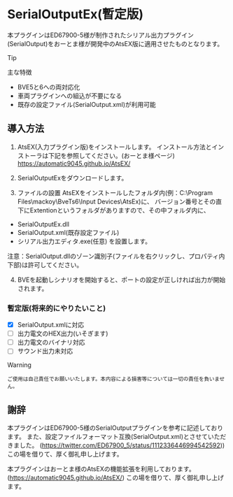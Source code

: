 # SerialOutputEx(暫定版)
本プラグインはED67900-5様が制作されたシリアル出力プラグイン(SerialOutput)をおーとま様が開発中のAtsEX版に適用させたものとなります。
> [!TIP]
> 主な特徴
- BVE5と6への両対応化
- 車両プラグインへの組込が不要になる
- 既存の設定ファイル(SerialOutput.xml)が利用可能

## 導入方法
1. AtsEX(入力プラグイン版)をインストールします。
インストール方法とインストーラは下記を参照してください。(おーとま様ページ)
https://automatic9045.github.io/AtsEX/

2. SerialOutputExをダウンロードします。

3. ファイルの設置
AtsEXをインストールしたフォルダ内(例：C:\Program Files\mackoy\BveTs6\Input Devices\AtsEx)に、
バージョン番号とその直下にExtentionというフォルダがありますので、その中フォルダ内に、
- SerialOutputEx.dll
- SerialOutput.xml(既存設定ファイル)
- シリアル出力エディタ.exe(任意)
を設置します。

注意：SerialOutput.dllのゾーン識別子(ファイルを右クリックし、プロパティ内下部)は許可してください。

4. BVEを起動しシナリオを開始すると、ポートの設定が正しければ出力が開始されます。

### 暫定版(将来的にやりたいこと)
- [x] SerialOutput.xmlに対応
- [ ] 出力電文のHEX出力(いそぎます)
- [ ] 出力電文のバイナリ対応
- [ ] サウンド出力未対応

> [!WARNING]
> `ご使用は自己責任でお願いいたします。本内容による損害等については一切の責任を負いません。`

## 謝辞
本プラグインはED67900-5様のSerialOutputプラグインを参考に記述しております。
また、設定ファイルフォーマット互換(SerialOutput.xml)とさせていただきました。
(https://twitter.com/ED67900_5/status/1112336446994542592))
この場を借りて、厚く御礼申し上げます。

本プラグインはおーとま様のAtsEXの機能拡張を利用しております。  
(https://automatic9045.github.io/AtsEX/)
この場を借りて、厚く御礼申し上げます。
